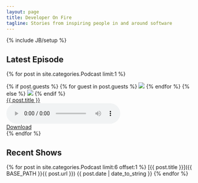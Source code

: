 ```yaml
---
layout: page
title: Developer On Fire
tagline: Stories from inspiring people in and around software
---
```

{% include JB/setup %}

## Latest Episode

{% for post in site.categories.Podcast limit:1 %}
  <div class="row">
    <div class="col-lg-3 text-center">
      {% if post.guests %}
        {% for guest in post.guests %}
          <img class="img guest" src="{{ guest.image }}" />
        {% endfor %}
      {% else %}
        <img class="img guest" src="{{ post.image }}" />
      {% endif %}
    </div>
    <div class="col-lg-9 text-center vertical-center">
      <div>
        <a href="{{ BASE_PATH }}{{ post.url }}">{{ post.title }}</a>
      </div>
    </div>
    <div class="col-12 medium">
      <div>
        <audio src="{{ post.link }}" controls="controls"></audio>
      </div>
      <div>
        <a href="{{ post.link }}" target="_blank">Download</a>
      </div>
    </div>
  </div>
{% endfor %}

## Recent Shows

{% for post in site.categories.Podcast limit:6 offset:1 %}
  [{{ post.title }}]({{ BASE_PATH }}{{ post.url }})
  {{ post.date | date_to_string }}
{% endfor %}
